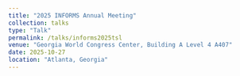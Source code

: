 ```yaml
---
title: "2025 INFORMS Annual Meeting"
collection: talks
type: "Talk"
permalink: /talks/informs2025tsl
venue: "Georgia World Congress Center, Building A Level 4 A407"
date: 2025-10-27
location: "Atlanta, Georgia"
---
```

